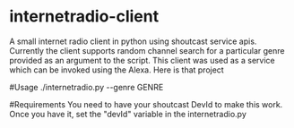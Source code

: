 # internetradio-client
A small internet radio client in python using shoutcast service apis. Currently the client supports random channel search for a particular genre provided as an argument to the script.
This client was used as a service which can be invoked using the Alexa. Here is that project 

#Usage
./internetradio.py --genre GENRE

#Requirements
You need to have your shoutcast DevId to make this work. Once you have it, set the "devId" variable in the internetradio.py

